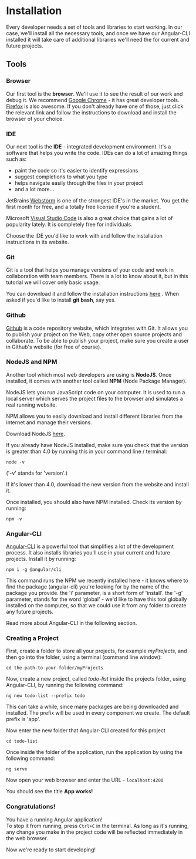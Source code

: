 # Installation

Every developer needs a set of tools and libraries to start working. In our case, we'll install all the necessary tools, and once we have our Angular-CLI installed it will take care of additional libraries we'll need the for current and future projects.

## Tools

### Browser

Our first tool is the **browser**. We'll use it to see the result of our work and debug it. We recommend [Google Chrome](https://www.google.com/chrome/browser/desktop/) - it has great developer tools. [Firefox](https://www.mozilla.org/en-US/firefox/new/) is also awesome. If you don't already have one of those, just click the relevant link and follow the instructions to download and install the browser of your choice.

### IDE

Our next tool is the **IDE** -  integrated development environment. It's a software that helps you write the code. IDEs can do a lot of amazing things such as:

* paint the code so it's easier to identify expressions
* suggest completions to what you type
* helps navigate easily through the files in your project
* and a lot more...

JetBrains [Webstorm](https://www.jetbrains.com/webstorm/download/) is one of the strongest IDE's in the market. You get the first month for free, and a totally free license if you're a student.

Microsoft [Visual Studio Code](https://code.visualstudio.com/) is also a great choice that gains a lot of popularity lately. It is completely free for individuals.

Choose the IDE you'd like to work with and follow the installation instructions in its website.

### Git

Git is a tool that helps you manage versions of your code and work in collaboration with team members. There is a lot to know about it, but in this tutorial we will cover only basic usage.

You can download it and follow the installation instructions [here](https://git-scm.com/) .
When asked if you'd like to install **git bash**, say yes.

### Github

[Github](https://github.com/) is a code repository website, which integrates with Git. It allows you to publish your project on the Web, copy other open source projects and collaborate. To be able to publish your project, make sure you create a user in Github's website (for free of course).

### NodeJS and NPM

Another tool which most web developers are using is **NodeJS**. Once installed, it comes with another tool called **NPM** (Node Package Manager).

NodeJS lets you run JavaScript code on your computer. It is used to run a local server which serves the project files to the browser and simulates a real running website.

NPM allows you to easily download and install different libraries from the internet and  manage their versions.

Download NodeJS [here](https://nodejs.org/en/).

If you already have NodeJS installed, make sure you check that the version is greater than 4.0 by running this in your command line / terminal:   
```
node -v
```
\('-v' stands for 'version'.\)  

If it's lower than 4.0, download the new version from the website and install it.

Once installed, you should also have NPM installed. Check its version by running:  
```
npm -v
```


### Angular-CLI

[Angular-CLI](https://github.com/angular/angular-cli) is a powerful tool that simplifies a lot of the development process. It also installs libraries you'll use in your current and future projects. Install it by running:
```
npm i -g @angular/cli
```

This command runs the NPM we recently installed here - it knows where to find the package (angular-cli) you're looking for by the name of the package you provide.
the 'i' parameter, is a short form of 'install'.
the '-g' parameter, stands for the word 'global' - we'd like to have this tool globally installed on the computer, so that we could use it from any folder to create any future projects.

Read more about Angular-CLI in the following section.

### Creating a Project

First, create a folder to store all your projects, for example _myProjects_, and then go into the folder, using a terminal (command line window):
```
cd the-path-to-your-folder/myProjects
```

Now, create a new project, called _todo-list_ inside the projects folder, using Angular-CLI, by running the following command:
```
ng new todo-list --prefix todo
```
This can take a while, since many packages are being downloaded and installed.
The prefix will be used in every component we create. The default prefix is 'app'.


Now enter the new folder that Angular-CLI created for this project
```
cd todo-list
```
Once inside the folder of the application, run the application by using the following command:
```
ng serve
```
Now open your web browser and enter the URL - `localhost:4200`

You should see the title **App works!**



### Congratulations!

You have a running Angular application!  
To stop it from running, press `Ctrl+C` in the terminal.
As long as it's running, any change you make in the project code will be reflected immediately in the web browser.

Now we're ready to start developing!

